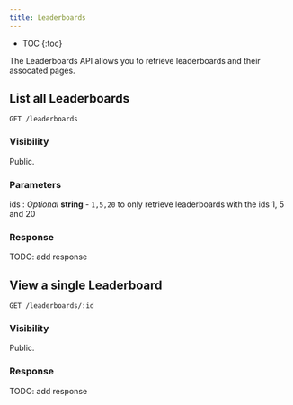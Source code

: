 ```yaml
---
title: Leaderboards
---
```


* TOC
{:toc}

The Leaderboards API allows you to retrieve leaderboards and their
assocated pages.

## List all Leaderboards

    GET /leaderboards

### Visibility

Public.

### Parameters

ids
: _Optional_ **string** - `1,5,20` to only retrieve leaderboards with
the ids 1, 5 and 20

### Response

TODO: add response

## View a single Leaderboard

    GET /leaderboards/:id

### Visibility

Public.

### Response

TODO: add response
